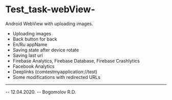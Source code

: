 # Test_task-webView-
Android WebView with uploading images. 
- Uploading images
- Back button for back
- En/Ru appName
- Saving state after device rotate
- Saving last url
- Firebase Analytics, Firebase Database, Firebase Crashlytics
- Facebook Analytics
- Deeplinks (comtestmyapplication://test)
- Some modifications with redirected URLs
----------------------------------------
-- 12.04.2020. 
-- Bogomolov R.D.
